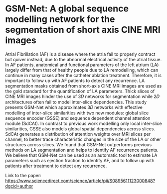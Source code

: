 # GSM-Net: A global sequence modelling network for the segmentation of short axis CINE MRI images

Atrial Fibrillation (AF) is a disease where the atria fail to properly contract but quiver instead, due to the abnormal electrical activity of the atrial tissue. In AF patients, anatomical and functional parameters of the left atrium (LA) largely differ from that of healthy people due to LA remodelling, which can continue in many cases after the catheter ablation treatment. Therefore, it is important to follow up with AF patients to detect any recurrence. LA segmentation masks obtained from short-axis CINE MRI images are used as the gold standard for the quantification of LA parameters. Thick slices of CINE MRI images hinder the use of 3𝐷 networks for segmentation while 2𝐷 architectures often fail to model inter-slice dependencies. This study presents GSM-Net which approximates 3𝐷 networks with effective modelling of inter-slice similarities with two new modules: global slice sequence encoder (GSSE) and sequence dependent channel attention module (SdCAt). In contrast to previous work modelling only local inter-slice similarities, GSSE also models global spatial dependencies across slices. SdCAt generates a distribution of attention weights over MRI slices per channel, to better trace characteristic changes in the size of the LA or other structures across slices. We found that GSM-Net outperforms previous methods on LA segmentation and helps to identify AF recurrence patients. We believe that GSM-Net can be used as an automatic tool to estimate LA parameters such as ejection fraction to identify AF, and to follow up with patients after treatment to detect any recurrence.


Link to the paper: https://www.sciencedirect.com/science/article/pii/S0895611123000848?dgcid=author

